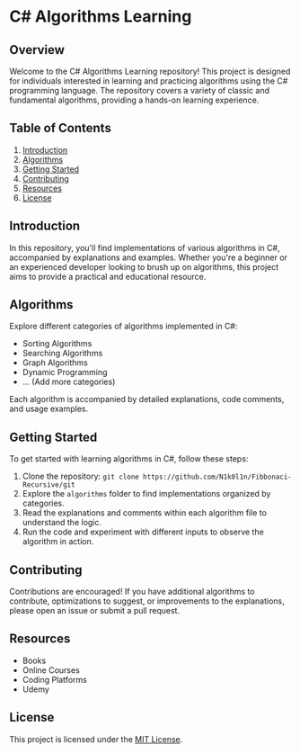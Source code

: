 # C# Algorithms Learning

## Overview

Welcome to the C# Algorithms Learning repository! This project is designed for individuals interested in learning and practicing algorithms using the C# programming language. The repository covers a variety of classic and fundamental algorithms, providing a hands-on learning experience.

## Table of Contents

1. [Introduction](#introduction)
2. [Algorithms](#algorithms)
3. [Getting Started](#getting-started)
4. [Contributing](#contributing)
5. [Resources](#resources)
6. [License](#license)

## Introduction

In this repository, you'll find implementations of various algorithms in C#, accompanied by explanations and examples. Whether you're a beginner or an experienced developer looking to brush up on algorithms, this project aims to provide a practical and educational resource.

## Algorithms

Explore different categories of algorithms implemented in C#:

- Sorting Algorithms
- Searching Algorithms
- Graph Algorithms
- Dynamic Programming
- ... (Add more categories)

Each algorithm is accompanied by detailed explanations, code comments, and usage examples.

## Getting Started

To get started with learning algorithms in C#, follow these steps:

1. Clone the repository: `git clone https://github.com/N1k0l1n/Fibbonaci-Recursive/git`
2. Explore the `algorithms` folder to find implementations organized by categories.
3. Read the explanations and comments within each algorithm file to understand the logic.
4. Run the code and experiment with different inputs to observe the algorithm in action.

## Contributing

Contributions are encouraged! If you have additional algorithms to contribute, optimizations to suggest, or improvements to the explanations, please open an issue or submit a pull request.

## Resources

- Books
- Online Courses
- Coding Platforms
- Udemy

## License

This project is licensed under the [MIT License](LICENSE).
